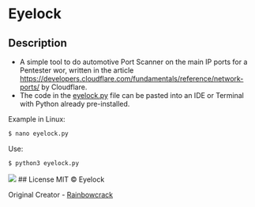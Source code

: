 # Eyelock
## Description
* A simple tool to do automotive Port Scanner on the main IP ports for a Pentester wor, written in the article https://developers.cloudflare.com/fundamentals/reference/network-ports/ by Cloudflare.
* The code in the [eyelock.py](https://github.com/rainbowcrack/Eyelock/blob/main/eyelock.py) file can be pasted into an IDE or Terminal with Python already pre-installed.
  
 Example in Linux:
  ```bash
  $ nano eyelock.py
  ```
  Use:
  ```bash
  $ python3 eyelock.py
  ```
<img src="Imagens/eyelock.png"/>
## License
MIT © Eyelock

Original Creator - [Rainbowcrack](https://github.com/rainbowcrack)
